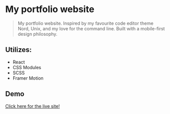 # My portfolio website
> My portfolio website. Inspired by my favourite code editor theme Nord, Unix, and my love for the command line. Built with a mobile-first design philosophy.

## Utilizes:
* React
* CSS Modules
* SCSS
* Framer Motion

## Demo
<a href="https://sarahtguindy.dev/" target="_blank">Click here for the live site!</a>
